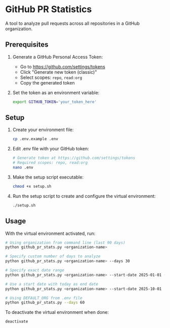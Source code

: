 # GitHub PR Statistics

A tool to analyze pull requests across all repositories in a GitHub organization.

## Prerequisites

1. Generate a GitHub Personal Access Token:
   - Go to https://github.com/settings/tokens
   - Click "Generate new token (classic)"
   - Select scopes: `repo`, `read:org`
   - Copy the generated token

2. Set the token as an environment variable:
   ```bash
   export GITHUB_TOKEN='your_token_here'
   ```

## Setup

1. Create your environment file:
   ```bash
   cp .env.example .env
   ```

2. Edit .env file with your GitHub token:
   ```bash
   # Generate token at https://github.com/settings/tokens
   # Required scopes: repo, read:org
   nano .env
   ```

3. Make the setup script executable:
   ```bash
   chmod +x setup.sh
   ```

4. Run the setup script to create and configure the virtual environment:
   ```bash
   ./setup.sh
   ```

## Usage

With the virtual environment activated, run:
```bash
# Using organization from command line (last 90 days)
python github_pr_stats.py <organization-name>

# Specify custom number of days to analyze
python github_pr_stats.py <organization-name> --days 30

# Specify exact date range
python github_pr_stats.py <organization-name> --start-date 2025-01-01 --end-date 2025-06-30

# Use a start date with today as end date
python github_pr_stats.py <organization-name> --start-date 2025-10-01

# Using DEFAULT_ORG from .env file
python github_pr_stats.py --days 60
```

To deactivate the virtual environment when done:
```bash
deactivate
```
